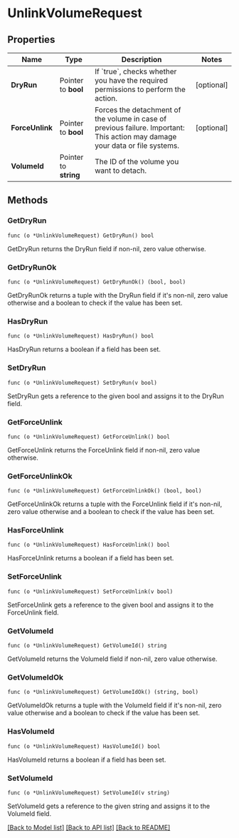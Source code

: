 # UnlinkVolumeRequest

## Properties

Name | Type | Description | Notes
------------ | ------------- | ------------- | -------------
**DryRun** | Pointer to **bool** | If &#x60;true&#x60;, checks whether you have the required permissions to perform the action. | [optional] 
**ForceUnlink** | Pointer to **bool** | Forces the detachment of the volume in case of previous failure. Important: This action may damage your data or file systems. | [optional] 
**VolumeId** | Pointer to **string** | The ID of the volume you want to detach. | 

## Methods

### GetDryRun

`func (o *UnlinkVolumeRequest) GetDryRun() bool`

GetDryRun returns the DryRun field if non-nil, zero value otherwise.

### GetDryRunOk

`func (o *UnlinkVolumeRequest) GetDryRunOk() (bool, bool)`

GetDryRunOk returns a tuple with the DryRun field if it's non-nil, zero value otherwise
and a boolean to check if the value has been set.

### HasDryRun

`func (o *UnlinkVolumeRequest) HasDryRun() bool`

HasDryRun returns a boolean if a field has been set.

### SetDryRun

`func (o *UnlinkVolumeRequest) SetDryRun(v bool)`

SetDryRun gets a reference to the given bool and assigns it to the DryRun field.

### GetForceUnlink

`func (o *UnlinkVolumeRequest) GetForceUnlink() bool`

GetForceUnlink returns the ForceUnlink field if non-nil, zero value otherwise.

### GetForceUnlinkOk

`func (o *UnlinkVolumeRequest) GetForceUnlinkOk() (bool, bool)`

GetForceUnlinkOk returns a tuple with the ForceUnlink field if it's non-nil, zero value otherwise
and a boolean to check if the value has been set.

### HasForceUnlink

`func (o *UnlinkVolumeRequest) HasForceUnlink() bool`

HasForceUnlink returns a boolean if a field has been set.

### SetForceUnlink

`func (o *UnlinkVolumeRequest) SetForceUnlink(v bool)`

SetForceUnlink gets a reference to the given bool and assigns it to the ForceUnlink field.

### GetVolumeId

`func (o *UnlinkVolumeRequest) GetVolumeId() string`

GetVolumeId returns the VolumeId field if non-nil, zero value otherwise.

### GetVolumeIdOk

`func (o *UnlinkVolumeRequest) GetVolumeIdOk() (string, bool)`

GetVolumeIdOk returns a tuple with the VolumeId field if it's non-nil, zero value otherwise
and a boolean to check if the value has been set.

### HasVolumeId

`func (o *UnlinkVolumeRequest) HasVolumeId() bool`

HasVolumeId returns a boolean if a field has been set.

### SetVolumeId

`func (o *UnlinkVolumeRequest) SetVolumeId(v string)`

SetVolumeId gets a reference to the given string and assigns it to the VolumeId field.


[[Back to Model list]](../README.md#documentation-for-models) [[Back to API list]](../README.md#documentation-for-api-endpoints) [[Back to README]](../README.md)


